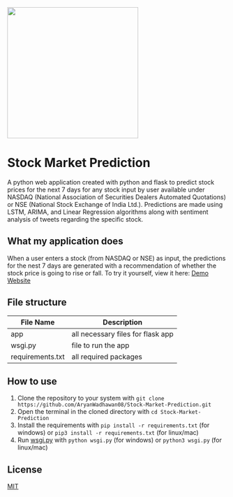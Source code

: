 <img align="center" src="https://miro.medium.com/max/4096/1*WtZDnrVjk4sPoNc4Br1Hvw.jpeg" height=300>

# Stock Market Prediction
A python web application created with python and flask to predict stock prices for the next 7 days for any stock input by user available under NASDAQ (National Association of Securities Dealers Automated Quotations) or NSE (National Stock Exchange of India Ltd.).
Predictions are made using LSTM, ARIMA, and Linear Regression algorithms along with sentiment analysis of tweets regarding the specific stock.

## What my application does
When a user enters a stock (from NASDAQ or NSE) as input, the predictions for the nest 7 days are generated with a recommendation of whether the stock price is going to rise or fall. To try it yourself, view it here: [Demo Website](https://aryan-stock-market-prediction.herokuapp.com/)

## File structure
| File Name        | Description                       |
|------------------|-----------------------------------|
| app              | all necessary files for flask app |
| wsgi.py          | file to run the app               |
| requirements.txt | all required packages             |

## How to use
1. Clone the repository to your system with `git clone https://github.com/AryanWadhawan08/Stock-Market-Prediction.git`
2. Open the terminal in the cloned directory with `cd Stock-Market-Prediction`
3. Install the requirements with `pip install -r requirements.txt` (for windows) or `pip3 install -r requirements.txt` (for linux/mac)
4. Run [wsgi.py](/wsgi.py) with `python wsgi.py` (for windows) or `python3 wsgi.py` (for linux/mac)

## License
[MIT](/LICENSE)


